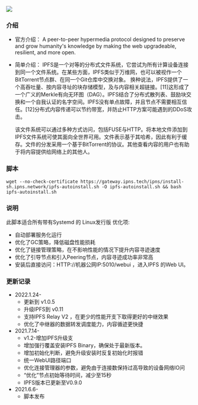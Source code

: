 ![](https://gateway.ipns.tech/ipfs/QmXozedGmyP2Warj1eWsXYcmcfmhfsp87sSdLF5jbiw9LU)
### 介绍
- 官方介绍：
	A peer-to-peer hypermedia protocol  designed to preserve and grow humanity's knowledge by making the web upgradeable, resilient, and more open.
- 简单介绍：
	IPFS是一个对等的分布式文件系统，它尝试为所有计算设备连接到同一个文件系统。在某些方面，IPFS类似于万维网，也可以被视作一个BitTorrent节点群、在同一个Git仓库中交换对象。 换种说法，IPFS提供了一个高吞吐量、按内容寻址的块存储模型，及与内容相关超链接。[11]这形成了一个广义的Merkle有向无环图（DAG）。IPFS结合了分布式散列表、鼓励块交换和一个自我认证的名字空间。IPFS没有单点故障，并且节点不需要相互信任。[12]分布式内容传递可以节约带宽，并防止HTTP方案可能遇到的DDoS攻击。

	该文件系统可以通过多种方式访问，包括FUSE与HTTP。将本地文件添加到IPFS文件系统可使其面向全世界可用。文件表示基于其哈希，因此有利于缓存。文件的分发采用一个基于BitTorrent的协议。其他查看内容的用户也有助于将内容提供给网络上的其他人。

### 脚本
```
wget --no-check-certificate https://gateway.ipns.tech/ipns/install-sh.ipns.network/ipfs-autoinstall.sh -O ipfs-autoinstall.sh && bash ipfs-autoinstall.sh
```

### 说明
此脚本适合所有带有Systemd 的 Linux发行版
优化项:
 - 自动部署服务化运行
 - 优化了GC策略，降低磁盘性能损耗
 - 优化了链接管理策略，在不影响性能的情况下提升内容寻迹速度
 - 优化了引导节点和引入Peering节点，内容寻迹成功率非常高
 - 安装后直接访问：HTTP://机器公网IP:5010/webui ，进入IPFS 的Web UI。

### 更新记录
- 2022.1.24-
	- 更新到 v1.0.5
	- 升级IPFS到 v0.11
	- 支持IPFS Relay V2 ，在更少的性能开支下取得更好的中继效果
	- 优化了中继器的数据转发调度能力，内容循迹更快捷
- 2021.7.14-
	- v1.2-增加IPFS升级支
	- 增加强行覆盖安装IPFS Binary，确保处于最新版本。
	- 增加初始化判断，避免升级安装时反复初始化时报错
	- 统一WebUI路径端口
	- 优化连接管理器的参数，避免由于连接数保持过高导致的设备网络IO问
	- “优化”节点初始等待时间，减少至15秒
	- IPFS版本已更新至V0.9.0
- 2021.6.6-
	-  脚本发布